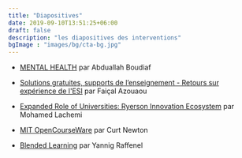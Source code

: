 ```yaml
---
title: "Diapositives"
date: 2019-09-10T13:51:25+06:00
draft: false
description: "les diapositives des interventions"
bgImage : "images/bg/cta-bg.jpg"
---
```




- [MENTAL HEALTH](https://drive.google.com/file/d/1lL8Ae729RZ6YjwlAnskZGtqIgvKuityC/view?usp=sharing) par Abduallah Boudiaf

- [Solutions gratuites, supports de l’enseignement - Retours sur expérience de l'ESI](https://drive.google.com/file/d/1DGU41CCL0IG_lrqiJExzwXYthVttHrBU/view?usp=sharing) par Faiçal Azouaou

- [Expanded Role of Universities: Ryerson Innovation Ecosystem](https://drive.google.com/file/d/1z-AXELzuDXW4EUU_d5w4NQi-XU-YLljL/view?usp=sharing) par Mohamed Lachemi

- [MIT OpenCourseWare](https://drive.google.com/file/d/1SB14kUoV_nlkUC11TCdF4C5BrdDEoOZE/view?usp=sharing) par Curt Newton

- [Blended Learning](https://drive.google.com/file/d/1XZinBX6w6rF8TkFaic9OI9gTKXN52jpZ/view?usp=sharing) par Yannig Raffenel